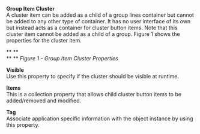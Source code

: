 **Group Item Cluster**  
A cluster item can be added as a child of a group lines container but cannot be
added to any other type of container. It has no user interface of its own but
instead acts as a container for cluster button items. Note that this cluster
item cannot be added as a child of a group. Figure 1 shows the properties for
the cluster item.

** **  
** ** *Figure 1 - Group Item Cluster Properties*

  
**Visible**  
Use this property to specify if the cluster should be visible at runtime.

**Items**  
This is a collection property that allows child cluster button items to be
added/removed and modified.

**Tag**  
Associate application specific information with the object instance by using
this property.
